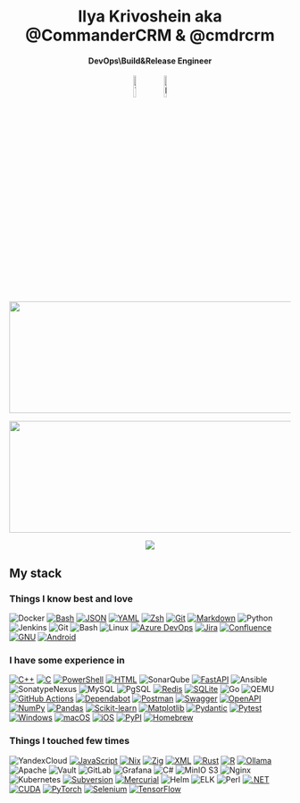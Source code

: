 <h1 align="center">Ilya Krivoshein aka @CommanderCRM & @cmdrcrm</h1>

<h4 align="center">DevOps\Build&Release Engineer</h4>

<p align="center">
     <a align="center" href="https://t.me/cmdrcrm">
        <img align="center" alt="Telegram" src="https://img.shields.io/badge/telegram-1a1b27?&logo=telegram&logoColor=white" width="10%"></a>
     <a align="center" href="https://www.linkedin.com/in/cmdrcrm/">
        <img align="center" alt="LinkedIn" src="https://img.shields.io/badge/LinkedIn-1a1b27?&logo=inspire&logoColor=white" width="10%"/></a>
</p>

<p align="center">
 <img width="600" height="200" src="https://github-readme-stats.vercel.app/api?username=CommanderCRM&show_icons=true&theme=transparent">
</p>

<p align="center">
 <img width="600" height="200" src="https://github-readme-stats.vercel.app/api/top-langs/?username=CommanderCRM&size_weight=0.0005&count_weight=0.3&layout=compact&theme=transparent">
</p>

<div id="header" align="center">
  <img src="https://komarev.com/ghpvc/?username=CommanderCRM&style=for-the-badge&color=000000&abbreviated=true">
</div>

## My stack

### Things I know best and love

![Docker](https://img.shields.io/badge/Docker-1a1b27?&logo=docker&logoColor=white)
[![Bash](https://img.shields.io/badge/Bash-4EAA25?logo=gnubash&logoColor=fff)](#)
[![JSON](https://img.shields.io/badge/JSON-000?logo=json&logoColor=fff)](#)
[![YAML](https://img.shields.io/badge/YAML-CB171E?logo=yaml&logoColor=fff)](#)
[![Zsh](https://img.shields.io/badge/Zsh-F15A24?logo=zsh&logoColor=fff)](#)
[![Git](https://img.shields.io/badge/Git-F05032?logo=git&logoColor=fff)](#)
[![Markdown](https://img.shields.io/badge/Markdown-%23000000.svg?logo=markdown&logoColor=white)](#)
![Python](https://img.shields.io/badge/Python-1a1b27?logo=python&logoColor=white)
![Jenkins](https://img.shields.io/badge/Jenkins-1a1b27?&logo=jenkins&logoColor=white)
![Git](https://img.shields.io/badge/Git-1a1b27?&logo=git&logoColor=white)
![Bash](https://img.shields.io/badge/Bash-1a1b27?&logo=gnu-bash&logoColor=white)
![Linux](https://img.shields.io/badge/RHEL%2FDeb--like-1a1b27?&logo=linux&logoColor=white)
[![Azure DevOps](https://custom-icon-badges.demolab.com/badge/Azure%20DevOps-0078D7?logo=azure-devops-white&logoColor=fff)](#)
[![Jira](https://img.shields.io/badge/Jira-0052CC?logo=jira&logoColor=fff)](#)
[![Confluence](https://img.shields.io/badge/Confluence-172B4D?logo=confluence&logoColor=fff)](#)
[![GNU](https://img.shields.io/badge/GNU-000000?logo=gnu&logoColor=white)](#)
[![Android](https://img.shields.io/badge/Android-3DDC84?logo=android&logoColor=white)](#)

### I have some experience in

[![C++](https://img.shields.io/badge/C++-%2300599C.svg?logo=c%2B%2B&logoColor=white)](#)
[![C](https://img.shields.io/badge/C-00599C?logo=c&logoColor=white)](#)
[![PowerShell](https://custom-icon-badges.demolab.com/badge/PowerShell-5391FE?logo=powershell-white&logoColor=fff)](#)
[![HTML](https://img.shields.io/badge/HTML-%23E34F26.svg?logo=html5&logoColor=white)](#)
![SonarQube](https://img.shields.io/badge/SonarQube-1a1b27?logo=sonarqubeserver&logoColor=white)
[![FastAPI](https://img.shields.io/badge/FastAPI-009485.svg?logo=fastapi&logoColor=white)](#)
![Ansible](https://img.shields.io/badge/Ansible-1a1b27?logo=ansible&logoColor=white)
![SonatypeNexus](https://img.shields.io/badge/Nexus-1a1b27?&logo=sonatype&logoColor=white)
![MySQL](https://img.shields.io/badge/MySQL-1a1b27?logo=mysql&logoColor=white)
![PgSQL](https://img.shields.io/badge/PgSQL-1a1b27?logo=postgresql&logoColor=white)
[![Redis](https://img.shields.io/badge/Redis-%23DD0031.svg?logo=redis&logoColor=white)](#)
[![SQLite](https://img.shields.io/badge/SQLite-%2307405e.svg?logo=sqlite&logoColor=white)](#)
![Go](https://img.shields.io/badge/Go-1a1b27?logo=go&logoColor=white)
![QEMU](https://img.shields.io/badge/QEMU-1a1b27?logo=qemu&logoColor=white)
[![GitHub Actions](https://img.shields.io/badge/GitHub_Actions-2088FF?logo=github-actions&logoColor=white)](#)
[![Dependabot](https://img.shields.io/badge/Dependabot-025E8C?logo=dependabot&logoColor=fff)](#)
[![Postman](https://img.shields.io/badge/Postman-FF6C37?logo=postman&logoColor=white)](#)
[![Swagger](https://img.shields.io/badge/Swagger-85EA2D?logo=insomnia&logoColor=000)](#)
[![OpenAPI](https://img.shields.io/badge/OpenAPI-6BA539?logo=openapiinitiative&logoColor=white)](#)
[![NumPy](https://img.shields.io/badge/NumPy-4DABCF?logo=numpy&logoColor=fff)](#)
[![Pandas](https://img.shields.io/badge/Pandas-150458?logo=pandas&logoColor=fff)](#)
[![Scikit-learn](https://img.shields.io/badge/-scikit--learn-%23F7931E?logo=scikit-learn&logoColor=white)](#)
[![Matplotlib](https://custom-icon-badges.demolab.com/badge/Matplotlib-71D291?logo=matplotlib&logoColor=fff)](#)
[![Pydantic](https://img.shields.io/badge/Pydantic-E92063?logo=Pydantic&logoColor=white)](#)
[![Pytest](https://img.shields.io/badge/Pytest-fff?logo=pytest&logoColor=000)](#)
[![Windows](https://custom-icon-badges.demolab.com/badge/Windows-0078D6?logo=windows11&logoColor=white)](#)
[![macOS](https://img.shields.io/badge/macOS-000000?logo=apple&logoColor=F0F0F0)](#)
[![iOS](https://img.shields.io/badge/iOS-000000?&logo=apple&logoColor=white)](#)
[![PyPI](https://img.shields.io/badge/PyPI-3775A9?logo=pypi&logoColor=fff)](#)
[![Homebrew](https://img.shields.io/badge/Homebrew-FBB040?logo=homebrew&logoColor=fff)](#)


### Things I touched few times

![YandexCloud](https://img.shields.io/badge/Yandex%20Cloud-1a1b27?logo=yandexcloud&logoColor=white)
[![JavaScript](https://img.shields.io/badge/JavaScript-F7DF1E?logo=javascript&logoColor=000)](#)
[![Nix](https://img.shields.io/badge/Nix-5277C3?logo=nixos&logoColor=fff)](#)
[![Zig](https://img.shields.io/badge/Zig-F7A41D?logo=zig&logoColor=fff)](#)
[![XML](https://img.shields.io/badge/XML-767C52?logo=xml&logoColor=fff)](#)
[![Rust](https://img.shields.io/badge/Rust-%23000000.svg?e&logo=rust&logoColor=white)](#)
[![R](https://img.shields.io/badge/R-%23276DC3.svg?logo=r&logoColor=white)](#)
[![Ollama](https://img.shields.io/badge/Ollama-fff?logo=ollama&logoColor=000)](#)
![Apache](https://img.shields.io/badge/Apache-1a1b27?logo=apache&logoColor=white)
![Vault](https://img.shields.io/badge/Vault-1a1b27?&logo=vault&logoColor=white)
![GitLab](https://img.shields.io/badge/GitLab%20CI-1a1b27?&logo=gitlab&logoColor=white)
![Grafana](https://img.shields.io/badge/Grafana%20&%20Loki%20&%20Tempo-1a1b27?&logo=grafana&logoColor=white)
![C#](https://img.shields.io/badge/C%23-1a1b27?logo=sharp&logoColor=white)
![MinIO S3](https://img.shields.io/badge/MinIO%20S3-1a1b27?&logo=minio&logoColor=white)
![Nginx](https://img.shields.io/badge/Nginx-1a1b27?logo=nginx&logoColor=white)
![Kubernetes](https://img.shields.io/badge/k8s-1a1b27?&logo=kubernetes&logoColor=white)
[![Subversion](https://img.shields.io/badge/Subversion-809CC9?logo=subversion&logoColor=fff)](#)
[![Mercurial](https://img.shields.io/badge/Mercurial-999?logo=mercurial&logoColor=fff)](#)
![Helm](https://img.shields.io/badge/Helm-1a1b27?&logo=helm&logoColor=white)
![ELK](https://img.shields.io/badge/ELK-1a1b27?&logo=elasticstack&logoColor=white)
![Perl](https://img.shields.io/badge/Perl-1a1b27?logo=perl&logoColor=white)
[![.NET](https://img.shields.io/badge/.NET-512BD4?logo=dotnet&logoColor=fff)](#)
[![CUDA](https://img.shields.io/badge/CUDA-76B900?logo=nvidia&logoColor=fff)](#)
[![PyTorch](https://img.shields.io/badge/PyTorch-ee4c2c?logo=pytorch&logoColor=white)](#)
[![Selenium](https://img.shields.io/badge/Selenium-43B02A?logo=selenium&logoColor=fff)](#)
[![TensorFlow](https://img.shields.io/badge/TensorFlow-ff8f00?logo=tensorflow&logoColor=white)](#)

